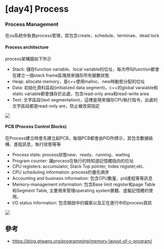 # [day4] Process
### Process Management 
在os系統中負責process管理，其包含create、schedule、terminae、dead lock

#### Process architecture
process架構圖如下所示
* Stack: 儲存function variable、local variable的位址，每次呼叫function都會在建立一個stack frame區塊用來儲存所有變數狀態
* Heap: allocate memory，是c++使用malloc、new時動態分配的位址
* Data: 初始化資料區段(initialized data segment)，c++的global varaiable和static variable都會儲存於此處，包含read-only area和read-write area
* Text: 文字區段(text segmentation)，這裡是用來儲存CPU執行指令，此處的文字區段都是read-only are，防止被改寫指定

![](https://i.imgur.com/ga7X6Lx.png)


#### PCB (Process Control Blocks)
在Process建立時會先建立起PCB，每個PCB都會由PID所標示，其包含數據結構、進程訊息，執行狀態等等

* Process state: process狀態new、ready、running、waiting
* Program counter: 讓process在執行的時知道記憶體指向的位址
* CPU registers: accumulator, Stack Top pointer, Index register,etc.
* CPU scheduling information: process的優先順序
* Accounting and business information: 包含CPU數量、pid進程等等訊息
* Memory-management information: 包含Base limit register和page Table和Segment Table, 主要用來管理operating system實體、虛擬記憶體的使用。
* I/O status information: 包含開啟中的檔案以及正在進行中的process資訊

![](https://i.imgur.com/SJlOgkD.png)


## 參考
* https://blog.gtwang.org/programming/memory-layout-of-c-program/

